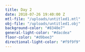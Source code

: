 ```yaml
---
title: Day 2
date: 2018-07-26 19:40:00 Z
mtl-file: "/uploads/untitled1.mtl"
obj-file: "/uploads/untitled1.obj"
background-color: "#8340e7"
general-light-color: "#dacdea"
floor-color: "#d9bee3"
directional-light-color: "#f9f9f9"
---
```


